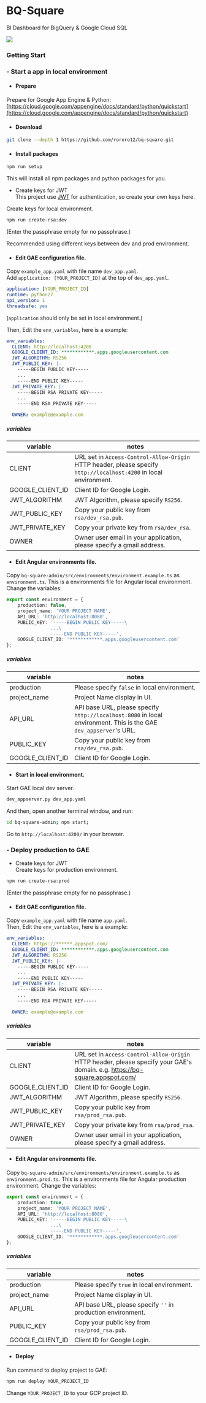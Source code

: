 # BQ-Square
BI Dashboard for BigQuery & Google Cloud SQL

![](https://user-images.githubusercontent.com/16588724/31981804-575470ba-b990-11e7-80b2-54f118ba05aa.png)

### Getting Start
### - Start a app in local environment

* #### Prepare
Prepare for Google App Engine & Python:      
[https://cloud.google.com/appengine/docs/standard/python/quickstart](https://cloud.google.com/appengine/docs/standard/python/quickstart)

* #### Download
```bash
git clone --depth 1 https://github.com/rororo12/bq-square.git
```

* #### Install packages

```bash
npm run setup
```
This will install all npm packages and python packages for you.

* Create keys for JWT  
This project use [JWT](jwt.io) for authentication, so create your own keys here.  

Create keys for local environment.
```bash
npm run create-rsa:dev
```

(Enter the passphrase empty for no passphrase.)

Recommended using different keys between dev and prod environment.

* #### Edit GAE configuration file.
Copy `example_app.yaml` with file name `dev_app.yaml`.    
Add `application: [YOUR_PROJECT_ID]` at the top of `dev_app.yaml`.
```yaml
application: [YOUR_PROJECT_ID]
runtime: python27
api_version: 1
threadsafe: yes
```
(`application` should only be set in local environment.)

Then, Edit the `env_variables`, here is a example:
```yaml
env_variables:
  CLIENT: http://localhost:4200
  GOOGLE_CLIENT_ID: ************.apps.googleusercontent.com
  JWT_ALGORITHM: RS256
  JWT_PUBLIC_KEY: |-
    -----BEGIN PUBLIC KEY-----
    ...
    -----END PUBLIC KEY-----
  JWT_PRIVATE_KEY: |-
    -----BEGIN RSA PRIVATE KEY-----
    ...
    -----END RSA PRIVATE KEY-----

  OWNER: example@example.com
```

##### variables
| variable   | notes       |
|----------|---------------|
| CLIENT | URL set in `Access-Control-Allow-Origin` HTTP header, please specify `http://localhost:4200` in local environment. |
| GOOGLE_CLIENT_ID | Client ID for Google Login. |
| JWT_ALGORITHM | JWT Algorithm, please specify `RS256`. |
| JWT_PUBLIC_KEY | Copy your public key from `rsa/dev_rsa.pub`. |
| JWT_PRIVATE_KEY | Copy your private key from `rsa/dev_rsa`. |
| OWNER | Owner user email in your application, please specify a gmail address. |


* #### Edit Angular environments file.
Copy `bq-square-admin/src/environments/environment.example.ts` as `environment.ts`.
This is a environments file for Angular local environment.
Change the variables:
```typescript
export const environment = {
    production: false,
    project_name: 'YOUR PROJECT NAME',
    API_URL: 'http://localhost:8080',
    PUBLIC_KEY: '-----BEGIN PUBLIC KEY-----\
                ...\
                -----END PUBLIC KEY-----',
    GOOGLE_CLIENT_ID: '************.apps.googleusercontent.com'
};
```

##### variables
| variable   | notes       |
|----------|---------------|
| production | Please specify `false` in local environment. |
| project_name | Project Name display in UI. |
| API_URL | API base URL, please specify `http://localhost:8080` in local environment. This is the GAE `dev_appserver`'s URL. |
| PUBLIC_KEY | Copy your public key from `rsa/dev_rsa.pub`. |
| GOOGLE_CLIENT_ID | Client ID for Google Login. |



* #### Start in local environment.
Start GAE local dev server.
```bash
dev_appserver.py dev_app.yaml
```
And then, open another terminal window, and run:
```bash
cd bq-square-admin; npm start;
```
Go to `http://localhost:4200/` in your browser.



### - Deploy production to GAE

* Create keys for JWT  
Create keys for production environment.
```bash
npm run create-rsa:prod
```
(Enter the passphrase empty for no passphrase.)  

* #### Edit GAE configuration file.
Copy `example_app.yaml` with file name `app.yaml`.        
Then, Edit the `env_variables`, here is a example:
```yaml
env_variables:
  CLIENT: https://******.appspot.com/
  GOOGLE_CLIENT_ID: ************.apps.googleusercontent.com
  JWT_ALGORITHM: RS256
  JWT_PUBLIC_KEY: |-
    -----BEGIN PUBLIC KEY-----
    ...
    -----END PUBLIC KEY-----
  JWT_PRIVATE_KEY: |-
    -----BEGIN RSA PRIVATE KEY-----
    ...
    -----END RSA PRIVATE KEY-----

  OWNER: example@example.com
```

##### variables
| variable   | notes       |
|----------|---------------|
| CLIENT | URL set in `Access-Control-Allow-Origin` HTTP header, please specify your GAE's domain. e.g. https://bq-square.appspot.com/|
| GOOGLE_CLIENT_ID | Client ID for Google Login. |
| JWT_ALGORITHM | JWT Algorithm, please specify `RS256`. |
| JWT_PUBLIC_KEY | Copy your public key from `rsa/prod_rsa.pub`. |
| JWT_PRIVATE_KEY | Copy your private key from `rsa/prod_rsa`. |
| OWNER | Owner user email in your application, please specify a gmail address. |


* #### Edit Angular environments file.
Copy `bq-square-admin/src/environments/environment.example.ts` as `environment.prod.ts`.
This is a environments file for Angular production environment.
Change the variables:
```typescript
export const environment = {
    production: true,
    project_name: 'YOUR PROJECT NAME',
    API_URL: 'http://localhost:8080',
    PUBLIC_KEY: '-----BEGIN PUBLIC KEY-----\
                ...\
                -----END PUBLIC KEY-----',
    GOOGLE_CLIENT_ID: '************.apps.googleusercontent.com'
};
```

##### variables
| variable   | notes       |
|----------|---------------|
| production | Please specify `true` in local environment. |
| project_name | Project Name display in UI. |
| API_URL | API base URL, please specify `''` in production environment. |
| PUBLIC_KEY | Copy your public key from `rsa/prod_rsa.pub`. |
| GOOGLE_CLIENT_ID | Client ID for Google Login. |

* #### Deploy
Run command to deploy project to GAE:
```bash
npm run deploy YOUR_PROJECT_ID
```
Change `YOUR_PROJECT_ID` to your GCP project ID.
